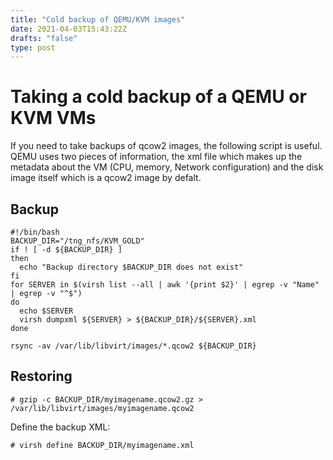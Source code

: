 ```yaml
---
title: "Cold backup of QEMU/KVM images"
date: 2021-04-03T15:43:22Z
drafts: "false"
type: post
---
```


# Taking a cold backup of a QEMU or KVM VMs

If you need to take backups of qcow2 images, the following script is useful. QEMU uses two pieces of information, the xml file which makes up the metadata about the VM (CPU, memory, Network configuration) and the disk image itself which is a qcow2 image by defalt.

## Backup

```
#!/bin/bash
BACKUP_DIR="/tng_nfs/KVM_GOLD"
if ! [ -d ${BACKUP_DIR} ]
then
  echo "Backup directory $BACKUP_DIR does not exist"
fi
for SERVER in $(virsh list --all | awk '{print $2}' | egrep -v "Name" | egrep -v "^$")
do
  echo $SERVER
  virsh dumpxml ${SERVER} > ${BACKUP_DIR}/${SERVER}.xml
done

rsync -av /var/lib/libvirt/images/*.qcow2 ${BACKUP_DIR}
```

## Restoring

```
# gzip -c BACKUP_DIR/myimagename.qcow2.gz > /var/lib/libvirt/images/myimagename.qcow2
```
Define the backup XML:

```
# virsh define BACKUP_DIR/myimagename.xml
```
